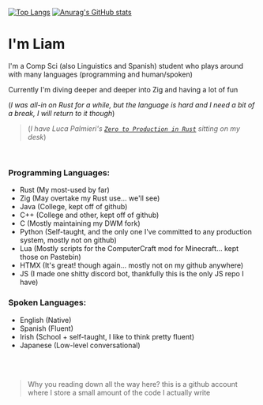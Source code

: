 [![Top Langs](https://github-readme-stats-14egec6qc-liam-malone.vercel.app/api/top-langs/?username=Liam-Malone&count_private=true&size_weight=0.5&count_weight=0.5&langs_count=6&layout=pie&hide=roff,Scheme,Makefile,CSS&theme=panda)](https://github.com/anuraghazra/github-readme-stats)
[![Anurag's GitHub stats](https://github-readme-stats-14egec6qc-liam-malone.vercel.app/api?username=Liam-Malone&count_private=true&theme=panda&show_icons=true)](https://github.com/anuraghazra/github-readme-stats)


# I'm Liam

I'm a Comp Sci (also Linguistics and Spanish) student who plays around with many languages (programming and human/spoken)

Currently I'm diving deeper and deeper into Zig and having a lot of fun

(_I was all-in on Rust for a while, but the language is hard and I need a bit of a break, I will return to it though_)
> (_I have Luca Palmieri's [`Zero to Production in Rust`](https://www.zero2prod.com) sitting on my desk_)

<br>

### Programming Languages:

- Rust (My most-used by far)
- Zig (May overtake my Rust use... we'll see)
- Java (College, kept off of github)
- C++ (College and other, kept off of github)
- C (Mostly maintaining my DWM fork)
- Python (Self-taught, and the only one I've committed to any production system, mostly not on github)
- Lua (Mostly scripts for the ComputerCraft mod for Minecraft... kept those on Pastebin)
- HTMX (It's great! though again... mostly not on my github anywhere)
- JS (I made one shitty discord bot, thankfully this is the only JS repo I have)


### Spoken Languages:

- English (Native)
- Spanish (Fluent)
- Irish (School + self-taught, I like to think pretty fluent)
- Japanese (Low-level conversational)


<br>

<br>

> Why you reading down all the way here? this is a github account where I store a small amount of the code I actually write

